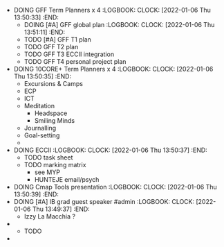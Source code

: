 - DOING GFF Term Planners x 4
  :LOGBOOK:
  CLOCK: [2022-01-06 Thu 13:50:33]
  :END:
	- DOING [#A] GFF global plan
	  :LOGBOOK:
	  CLOCK: [2022-01-06 Thu 13:51:11]
	  :END:
	- TODO [#A] GFF T1 plan
	- TODO GFF T2 plan
	- TODO GFF T3 ECCII integration
	- TODO GFF T4 personal project plan
- DOING 10CORE+ Term Planners x 4
  :LOGBOOK:
  CLOCK: [2022-01-06 Thu 13:50:35]
  :END:
	- Excursions & Camps
	- ECP
	- ICT
	- Meditation
		- Headspace
		- Smiling Minds
	- Journalling
	- Goal-setting
	-
- DOING ECCII 
  :LOGBOOK:
  CLOCK: [2022-01-06 Thu 13:50:37]
  :END:
	- TODO task sheet
	- TODO marking matrix
		- see MYP
		- HUNTEJE email/psych
- DOING Cmap Tools presentation
  :LOGBOOK:
  CLOCK: [2022-01-06 Thu 13:50:39]
  :END:
- DOING [#A] IB grad guest speaker #admin
  :LOGBOOK:
  CLOCK: [2022-01-06 Thu 13:49:37]
  :END:
	- Izzy La Macchia ?
-
	-
	  TODO
-